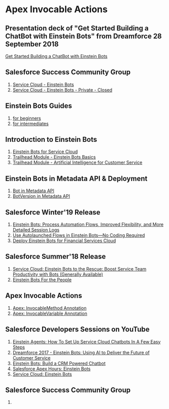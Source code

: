 # Apex Invocable Actions

## Presentation deck of "Get Started Building a ChatBot with Einstein Bots" from Dreamforce 28 September 2018
<a href="https://www.slideshare.net/secret/CjvJYDcjZ8Uqjg" target="_blank" alt="Get Started Building a ChatBot with Einstein Bots">Get Started Building a ChatBot with Einstein Bots</a>





## Salesforce Success Community Group
<ol type="1">
  
<li><a href="https://success.salesforce.com/_ui/core/chatter/groups/GroupProfilePage?g=0F93A000000LkYMSA0" target="_blank" alt="Service Cloud - Einstein Bots">Service Cloud - Einstein Bots</a></li>

<li><a href="https://success.salesforce.com/_ui/core/chatter/groups/GroupProfilePage?g=0F93A00000020HM" target="_blank" alt="Service Cloud - Einstein Bots - Private - Closed">Service Cloud - Einstein Bots - Private - Closed</a></li>

</ol>

## Einstein Bots Guides
<ol type="1">
  
<li><a href="https://sfdc.co/BotsGuide" target="_blank" alt="for beginners">for beginners</a></li>

<li><a href="https://sfdc.co/BotsGuide2" target="_blank" alt="for intermediates">for intermediates</a></li>

</ol>

## Introduction to Einstein Bots
<ol type="1">
  
<li><a href="https://help.salesforce.com/articleView?id=bots_service_intro.htm&type=5" target="_blank" alt="Einstein Bots for Service Cloud">Einstein Bots for Service Cloud</a></li>

<li><a href="https://trailhead.salesforce.com/modules/service_bots_basics" target="_blank" alt="Trailhead Module - Einstein Bots Basics">Trailhead Module - Einstein Bots Basics</a></li>

<li><a href="https://trailhead.salesforce.com/modules/artificial-intelligence-for-customer-service" target="_blank" alt="Trailhead Module - Artificial Intelligence for Customer Service">Trailhead Module - Artificial Intelligence for Customer Service</a></li>

</ol>

## Einstein Bots in Metadata API & Deployment
<ol type="1">
  
<li><a href="https://developer.salesforce.com/docs/atlas.en-us.api_meta.meta/api_meta/meta_bot.htm" target="_blank" alt="Bot in Metadata API">Bot in Metadata API</a></li>

<li><a href="https://developer.salesforce.com/docs/atlas.en-us.api_meta.meta/api_meta/meta_botversion.htm" target="_blank" alt="BotVersion in Metadata API">BotVersion in Metadata API</a></li>

</ol>

## Salesforce Winter'19 Release
<ol type="1">
  
<li><a href="https://releasenotes.docs.salesforce.com/en-us/winter19/release-notes/rn_service_bots.htm" target="_blank" alt="Einstein Bots: Process Automation Flows, Improved Flexibility, and More Detailed Session Logs">Einstein Bots: Process Automation Flows, Improved Flexibility, and More Detailed Session Logs</a></li>

<li><a href="https://releasenotes.docs.salesforce.com/en-us/winter19/release-notes/rn_forcecom_flow_bots.htm" target="_blank" alt="Use Autolaunched Flows in Einstein Bots—No Coding Required">Use Autolaunched Flows in Einstein Bots—No Coding Required</a></li>

<li><a href="https://releasenotes.docs.salesforce.com/en-us/winter19/release-notes/fsc_bots.htm" target="_blank" alt="Deploy Einstein Bots for Financial Services Cloud">Deploy Einstein Bots for Financial Services Cloud</a></li>

</ol>

## Salesforce Summer'18 Release
<ol type="1">
  
<li><a href="https://releasenotes.docs.salesforce.com/en-us/summer18/release-notes/rn_service_bots.htm" target="_blank" alt="Service Cloud: Einstein Bots to the Rescue: Boost Service Team Productivity with Bots (Generally Available)">Service Cloud: Einstein Bots to the Rescue: Boost Service Team Productivity with Bots (Generally Available)</a></li>

<li><a href="https://developer.salesforce.com/blogs/2018/06/summer18-einstein-bots-for-the-people.html" target="_blank" alt="Einstein Bots For the People">Einstein Bots For the People</a></li>

</ol>

## Apex Invocable Actions
<ol type="1">
  
<li><a href="https://developer.salesforce.com/docs/atlas.en-us.apexcode.meta/apexcode/apex_classes_annotation_InvocableMethod.htm" target="_blank" alt="Apex: InvocableMethod Annotation">Apex: InvocableMethod Annotation</a></li>

<li><a href="https://developer.salesforce.com/docs/atlas.en-us.apexcode.meta/apexcode/apex_classes_annotation_InvocableVariable.htm" target="_blank" alt="Apex: InvocableVariable Annotation">Apex: InvocableVariable Annotation</a></li>

</ol>

## Salesforce Developers Sessions on YouTube
<ol type="1">
  
<li><a href="https://www.salesforce.com/video/1756700/" target="_blank" alt="Einstein Agents: How To Set Up Service Cloud Chatbots In A Few Easy Steps">Einstein Agents: How To Set Up Service Cloud Chatbots In A Few Easy Steps</a></li>

<li><a href="https://www.salesforce.com/video/1768002/" target="_blank" alt="Dreamforce 2017 - Einstein Bots: Using AI to Deliver the Future of Customer Service">Dreamforce 2017 - Einstein Bots: Using AI to Deliver the Future of Customer Service</a></li>

<li><a href="https://www.youtube.com/watch?v=i9TbAkRNNa0" target="_blank" alt="Einstein Bots: Build a CRM Powered Chatbot">Einstein Bots: Build a CRM Powered Chatbot</a></li>

<li><a href="https://www.youtube.com/watch?v=Z2v0Dv6nWaI" target="_blank" alt="Salesforce Apex Hours: Einstein Bots">Salesforce Apex Hours: Einstein Bots</a></li>

<li><a href="https://www.youtube.com/watch?v=f-U2xlLjiyE" target="_blank" alt="Service Cloud: Einstein Bots">Service Cloud: Einstein Bots</a></li>

</ol>









## Salesforce Success Community Group
<ol type="1">
  
<li><a href="" target="_blank" alt=""></a></li>

</ol>
